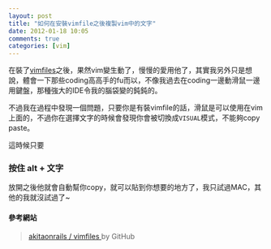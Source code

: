 ```yaml
---
layout: post
title: "如何在安裝vimfile之後複製vim中的文字"
date: 2012-01-18 10:05
comments: true
categories: [vim]
---
```


在裝了[vimfiles](https://github.com/akitaonrails/vimfiles)之後，果然vim變生動了，慢慢的愛用他了，其實我另外只是想說，體會一下那些coding高高手的fu而以，不像我過去在coding一邊動滑鼠一邊用鍵盤，那種強大的IDE令我的腦袋變的鈍鈍的。

不過我在過程中發現一個問題，只要你是有裝vimfile的話，滑鼠是可以使用在vim上面的，不過你在選擇文字的時候會發現你會被切換成`VISUAL`模式，不能夠copy paste。

<!-- more -->

這時候只要

### 按住 alt + 文字

放開之後他就會自動幫你copy，就可以貼到你想要的地方了，我只試過MAC，其他的我就沒試過了~



#### 參考網站

> [akitaonrails / vimfiles ](https://github.com/akitaonrails/vimfiles) by GitHub
